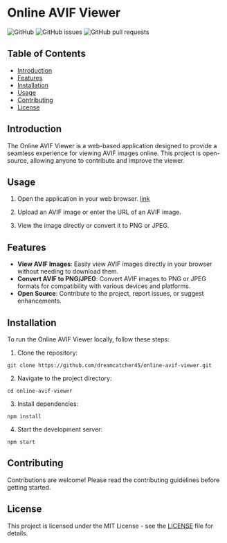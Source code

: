 # Online AVIF Viewer

![GitHub](https://img.shields.io/github/license/dreamcatcher45/online-avif-viewer)
![GitHub issues](https://img.shields.io/github/issues/dreamcatcher45/online-avif-viewer)
![GitHub pull requests](https://img.shields.io/github/issues-pr/dreamcatcher45/online-avif-viewer)

## Table of Contents

- [Introduction](#introduction)
- [Features](#features)
- [Installation](#installation)
- [Usage](#usage)
- [Contributing](#contributing)
- [License](#license)

## Introduction

The Online AVIF Viewer is a web-based application designed to provide a seamless experience for viewing AVIF images online. This project is open-source, allowing anyone to contribute and improve the viewer.

## Usage

1. Open the application in your web browser. [link](https://dreamcatcher45.github.io/online-avif-viewer/)

2. Upload an AVIF image or enter the URL of an AVIF image.
3. View the image directly or convert it to PNG or JPEG.

## Features

- **View AVIF Images**: Easily view AVIF images directly in your browser without needing to download them.
- **Convert AVIF to PNG/JPEG**: Convert AVIF images to PNG or JPEG formats for compatibility with various devices and platforms.
- **Open Source**: Contribute to the project, report issues, or suggest enhancements.


## Installation

To run the Online AVIF Viewer locally, follow these steps:

1. Clone the repository:

`git clone https://github.com/dreamcatcher45/online-avif-viewer.git`

2. Navigate to the project directory:

`cd online-avif-viewer`

3. Install dependencies:

`npm install`

4. Start the development server:

`npm start`


## Contributing

Contributions are welcome! Please read the contributing guidelines before getting started.

## License

This project is licensed under the MIT License - see the [LICENSE](LICENSE) file for details.

